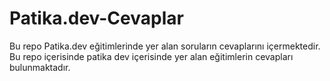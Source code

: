 # Patika.dev-Cevaplar
Bu repo Patika.dev eğitimlerinde yer alan soruların cevaplarını içermektedir.
Bu repo içerisinde patika dev içerisinde yer alan eğitimlerin cevapları bulunmaktadır.
